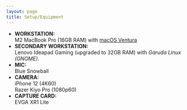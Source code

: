 ```yaml
---
layout: page
title: Setup/Equipment
---
```


- **WORKSTATION:**  
M2 MacBook Pro (16GB RAM) with [macOS Ventura](https://www.apple.com/macos/)
- **SECONDARY WORKSTATION:**  
Lenovo Ideapad Gaming (upgraded to 32GB RAM) with *Garuda Linux (GNOME)*.
- **MIC:**  
Blue Snowball
- **CAMERA:**  
iPhone 12 (4K60)  
Razer Kiyo Pro (1080p60)
- **CAPTURE CARD:**  
EVGA XR1 Lite